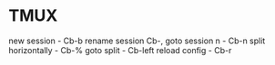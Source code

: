 # TMUX
new session - Cb-b
rename session  Cb-,
goto session n - Cb-n
split horizontally - Cb-%
goto split - Cb-left
reload config - Cb-r 
